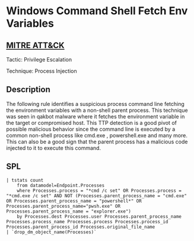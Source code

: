 # Windows Command Shell Fetch Env Variables

## [MITRE ATT&CK](https://attack.mitre.org/techniques/T1055/)
Tactic: Privilege Escalation

Technique: Process Injection

## Description
The following rule identifies a suspicious process command line fetching the environment variables with a non-shell parent process. This technique was seen in qakbot malware where it fetches the environment variable in the target or compromised host. This TTP detection is a good pivot of possible malicious behavior since the command line is executed by a common non-shell process like cmd.exe , powershell.exe and many more. This can also be a good sign that the parent process has a malicious code injected to it to execute this command.

## SPL
```spl
| tstats count 
    from datamodel=Endpoint.Processes 
    where Processes.process = "*cmd /c set" OR Processes.process = "*cmd.exe /c set" AND NOT (Processes.parent_process_name = "cmd.exe" OR Processes.parent_process_name = "powershell*" OR Processes.parent_process_name="pwsh.exe" OR Processes.parent_process_name = "explorer.exe") 
    by Processes.dest Processes.user Processes.parent_process_name Processes.process_name Processes.process Processes.process_id Processes.parent_process_id Processes.original_file_name 
| `drop_dm_object_name(Processes)`
```